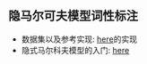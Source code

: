 ## 隐马尔可夫模型词性标注

* 数据集以及参考实现: [here](https://github.com/NLPpupil/HMM_POS)的实现
* 隐式马尔科夫模型的入门: [here](https://blog.csdn.net/Yangchenju/article/details/108380885)
